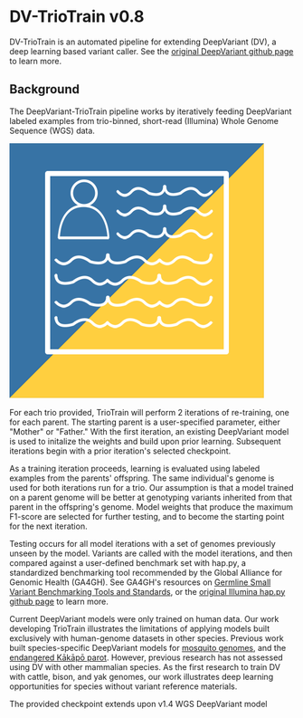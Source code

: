 # DV-TrioTrain v0.8
DV-TrioTrain is an automated pipeline for extending DeepVariant (DV), a deep learning based variant caller. See the [original DeepVariant github page](https://github.com/google/deepvariant) to learn more.

## Background
The DeepVariant-TrioTrain pipeline works by iteratively feeding DeepVariant labeled examples from trio-binned, short-read (Illumina) Whole Genome Sequence (WGS) data. 

![workflow diagram](https://raw.githubusercontent.com/Descent098/ezcv/master/.github/logo.png)

For each trio provided, TrioTrain will perform 2 iterations of re-training, one for each parent. The starting parent is a user-specified parameter, either "Mother" or "Father." With the first iteration, an existing DeepVariant model is used to initalize the weights and build upon prior learning. Subsequent iterations begin with a prior iteration's selected checkpoint.

As a training iteration proceeds, learning is evaluated using labeled examples from the parents' offspring. The same individual's genome is used for both iterations run for a trio. Our assumption is that a model trained on a parent genome will be better at genotyping variants inherited from that parent in the offspring's genome. Model weights that produce the maximum F1-score are selected for further testing, and to become the starting point for the next iteration. 

Testing occurs for all model iterations with a set of genomes previously unseen by the model. Variants are called with the model iterations, and then compared against a user-defined benchmark set with hap.py, a standardized benchmarking tool recommended by the Global Alliance for Genomic Health (GA4GH). See GA4GH's resources on [Germline Small Variant Benchmarking Tools and Standards](https://github.com/ga4gh/benchmarking-tools), or the [original Illumina hap.py github page](https://github.com/Illumina/hap.py) to learn more.

Current DeepVariant models were only trained on human data. Our work developing TrioTrain illustrates the limitations of applying models built exclusively with human-genome datasets in other species. Previous work built species-specific DeepVariant models for [mosquito genomes](https://google.github.io/deepvariant/posts/2018-12-05-improved-non-human-variant-calling-using-species-specific-deepvariant-models/), and the [endangered Kākāpō parot](https://www.biorxiv.org/content/10.1101/2022.10.22.513130v1.full). However, previous research has not assessed using DV with other mammalian species. As the first research to train DV with cattle, bison, and yak genomes, our work illustrates deep learning opportunities for species without variant reference materials. 

The provided checkpoint extends upon v1.4 WGS DeepVariant model
